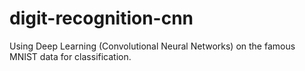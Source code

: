 # digit-recognition-cnn
Using Deep Learning (Convolutional Neural Networks) on the famous MNIST data for classification.
